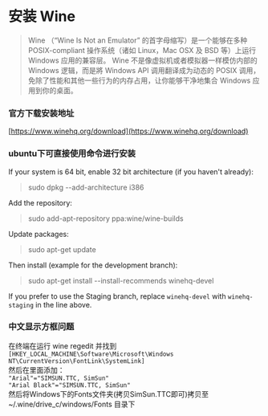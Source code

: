 # 安装 Wine
>Wine （“Wine Is Not an Emulator” 的首字母缩写）是一个能够在多种 POSIX-compliant 操作系统（诸如 Linux，Mac OSX 及 BSD 等）上运行 Windows 应用的兼容层。 Wine 不是像虚拟机或者模拟器一样模仿内部的 Windows 逻辑，而是將 Windows API 调用翻译成为动态的 POSIX 调用，免除了性能和其他一些行为的内存占用，让你能够干净地集合 Windows 应用到你的桌面。

### 官方下载安装地址
[https://www.winehq.org/download](https://www.winehq.org/download)    

### ubuntu下可直接使用命令进行安装
If your system is 64 bit, enable 32 bit architecture (if you haven't already):    
>sudo dpkg --add-architecture i386     

Add the repository:   
>sudo add-apt-repository ppa:wine/wine-builds   

Update packages:   
>sudo apt-get update   

Then install (example for the development branch):   
>sudo apt-get install --install-recommends winehq-devel   

If you prefer to use the Staging branch, replace `winehq-devel` with `winehq-staging` in the line above.

### 中文显示方框问题
在终端在运行 wine regedit 并找到   
`[HKEY_LOCAL_MACHINE\Software\Microsoft\Windows NT\CurrentVersion\FontLink\SystemLink]   `   
然后在里面添加：   
            `"Arial"="SIMSUN.TTC, SimSun"`    
            `"Arial Black"="SIMSUN.TTC, SimSun"`      
然后将Windows下的Fonts文件夹(拷贝SimSun.TTC即可)拷贝至 ~/.wine/drive_c/windows/Fonts 目录下  